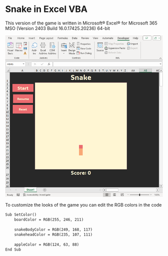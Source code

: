 # Snake in Excel VBA
This version of the game is written in Microsoft® Excel® for Microsoft 365 MSO (Version 2403 Build 16.0.17425.20236) 64-bit

![Screenshot](/images/snake.png)

To customize the looks of the game you can edit the RGB colors in the code
```
Sub SetColor()
    boardColor = RGB(255, 246, 211)
    
    snakeBodyColor = RGB(249, 168, 117)
    snakeheadColor = RGB(235, 107, 111)
    
    appleColor = RGB(124, 63, 88)
End Sub
```
